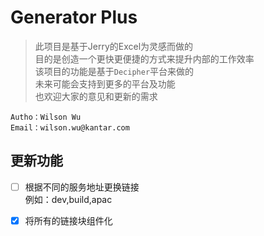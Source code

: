 # Generator Plus
> 此项目是基于Jerry的Excel为灵感而做的   
> 目的是创造一个更快更便捷的方式来提升内部的工作效率   
> 该项目的功能是基于`Decipher`平台来做的   
> 未来可能会支持到更多的平台及功能   
> 也欢迎大家的意见和更新的需求
```
Autho：Wilson Wu   
Email：wilson.wu@kantar.com   
```

## 更新功能
- [ ] 根据不同的服务地址更换链接   
例如：dev,build,apac
- [x] 将所有的链接块组件化

